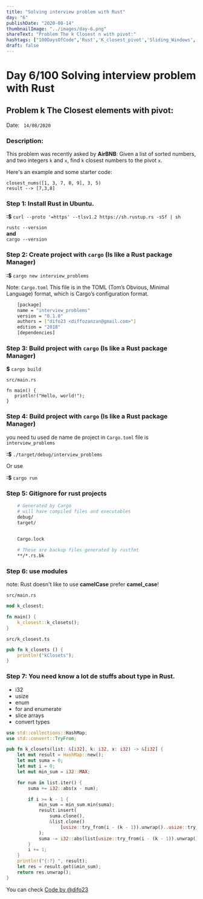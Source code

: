 ```yaml
---
title: "Solving interview problem with Rust"
day: "6"
publishDate: "2020-08-14"
thumbnailImage: "../images/day-6.png"
shareText: "Problem The k Closest n with pivot:"
hashtags: ["100DaysOfCode",'Rust','K_closest_pivot','Sliding_Windows', 'Interview', 'problem', 'Rust_module', 'Algorithms']
draft: false
---
```


# Day 6/100 Solving interview problem with Rust

## Problem k The Closest elements with pivot:

Date: ` 14/08/2020`

### Description: 

This problem was recently asked by **AirBNB**: Given a list of sorted numbers, and two integers `k` and `x`, find `k` closest numbers to the pivot `x`.  

Here's an example and some starter code:   
 
`closest_nums([1, 3, 7, 8, 9], 3, 5)`  
`result --> [7,3,8]`

### Step 1: Install Rust in Ubuntu.

__:$__ `curl --proto '=https' --tlsv1.2 https://sh.rustup.rs -sSf | sh`

`rustc --version`    
__and__  
`cargo --version`

### Step 2: Create project with **`cargo`** (Is like a Rust package Manager)

 __:$__ `cargo new interview_problems`

Note: `Cargo.toml` This file is in the TOML (Tom’s Obvious, Minimal Language) format, which is Cargo’s configuration format.


``` bash
    [package]
    name = "interview_problems"
    version = "0.1.0"
    authors = ["difo23 <diffozanzan@gmail.com>"]
    edition = "2018"
    [dependencies]
```


### Step 3: Build project with **`cargo`** (Is like a Rust package Manager)

__$__ `cargo build`

`src/main.rs`

```
fn main() {
   println!("Hello, world!"); 
}
```

### Step 4: Build project with **`cargo`** (Is like a Rust package Manager)

you need tu used de name de project in `Cargo.toml` file is `interview_problems`

__:$__  `./target/debug/interview_problems`

Or use  

__:$__  `cargo run`


### Step 5: Gitignore for rust projects
```bash
    # Generated by Cargo
    # will have compiled files and executables
    debug/
    target/

   
    Cargo.lock

    # These are backup files generated by rustfmt
    **/*.rs.bk
```

### Step 6: use modules

note: Rust doesn't like to use __camelCase__ prefer __camel_case__! 

`src/main.rs`

```rust
mod k_closest;

fn main() {
    k_closest::k_closets();
}

```


`src/k_closest.ts`
```rust
pub fn k_closets () {
    println!("kClosets");
}
```




### Step 7: You need know a lot de stuffs about type in Rust. 

* i32
* usize
* enum
* for and enumerate
* slice arrays
* convert types 

```rust
use std::collections::HashMap;
use std::convert::TryFrom;

pub fn k_closets(list: &[i32], k: i32, x: i32) -> &[i32] {
    let mut result = HashMap::new();
    let mut suma = 0;
    let mut i = 0;
    let mut min_sum = i32::MAX;

    for num in list.iter() {
        suma += i32::abs(x - num);

        if i >= k - 1 {
            min_sum = min_sum.min(suma);
            result.insert(
                suma.clone(),
                &list.clone()
                    [usize::try_from(i - (k - 1)).unwrap()..usize::try_from(i + 1).unwrap()],
            );
            suma -= i32::abs(list[usize::try_from(i - (k - 1)).unwrap()] - x);
        }
        i += 1;
    }
    println!("{:?} ", result);
    let res = result.get(&min_sum);
    return res.unwrap();
}


```


You can check  <a href="https://github.com/difo23/interviewQuestAnsJS/tree/master/rust/interview_problems" target="_blank"> Code </a>  <a href= 'https://github.com/difo23'> by @difo23 </a> 
